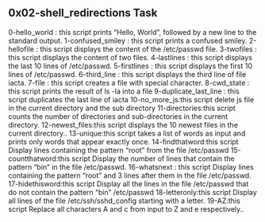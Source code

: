 0x02-shell_redirections Task 
-----------------------------
0-hello_world : this script prints “Hello, World”, followed by a new line to the standard output.
1-confused_smiley : this script prints a confused smiley.
2-hellofile : this script displays the content of the /etc/passwd file.
3-twofiles : this script displays the content of two files.
4-lastlines : this script displays the last 10 lines of /etc/passwd.
5-firstlines : this script displays the first 10 lines of /etc/passwd.
6-third_line : this script displays the third line of file iacta.
7-file : this script creates a file with special character.
8-cwd_state : this script prints the result of ls -la into a file
9-duplicate_last_line : this script duplicates the last line of iacta
10-no_more_js:this script delete js file in the current directory and the sub directory
11-directories:this script counts the number of directories and sub-directories in the current directory.
12-newest_files:this script displays the 10 newest files in the current directory..
13-unique:this script takes a list of words as input and prints only words that appear exactly once.
14-findthatword:this script Display lines containing the pattern “root” from the file /etc/passwd
15-countthatword:this script Display the number of lines that contain the pattern “bin” in the file /etc/passwd.
16-whatsnext : this script Display lines containing the pattern “root” and 3 lines after them in the file /etc/passwd.
17-hidethisword:this script Display all the lines in the file /etc/passwd that do not contain the pattern “bin” /etc/passwd
18-letteronly:this script Display all lines of the file /etc/ssh/sshd_config starting with a letter.
19-AZ:this script Replace all characters A and c from input to Z and e respectively..
